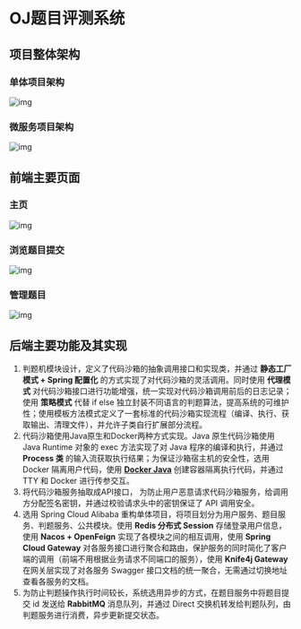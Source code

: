 # OJ题目评测系统

## 项目整体架构

### 单体项目架构

![img](https://cdn.nlark.com/yuque/0/2024/jpeg/38440035/1714293990369-c8045ca4-f1cd-4de8-b568-45033ca9ebc2.jpeg)

### 微服务项目架构

![img](https://cdn.nlark.com/yuque/0/2024/jpeg/38440035/1714295725750-3c197df1-50a1-4a1e-b11f-9ef93f1de702.jpeg)

## 前端主要页面

### 主页

![img](https://cdn.nlark.com/yuque/0/2024/png/38440035/1719625600757-6e8b851f-15ef-4f3d-978a-bdc0e1b8d3a2.png)

### 浏览题目提交

![img](https://cdn.nlark.com/yuque/0/2024/png/38440035/1719625696962-2aa4c29e-5ee0-438c-b34a-c356c996074e.png)

### 管理题目

![img](https://cdn.nlark.com/yuque/0/2024/png/38440035/1719625746237-1bad0cb9-60d5-4d9c-bdf3-553cf5863992.png)

## 后端主要功能及其实现

1. 判题机模块设计，定义了代码沙箱的抽象调用接口和实现类，并通过 **静态工厂模式 + Spring 配置化** 的方式实现了对代码沙箱的灵活调用。同时使用 **代理模式** 对代码沙箱接口进行功能增强，统一实现对代码沙箱调用前后的日志记录；使用 **策略模式** 代替 if else 独立封装不同语言的判题算法，提高系统的可维护性；使用模板方法模式定义了一套标准的代码沙箱实现流程（编译、执行、获取输出、清理文件），并允许子类自行扩展部分流程。
2. 代码沙箱使用Java原生和Docker两种方式实现。Java 原生代码沙箱使用 Java Runtime 对象的 exec 方法实现了对 Java 程序的编译和执行，并通过 **Process 类** 的输入流获取执行结果；为保证沙箱宿主机的安全性，选用 Docker 隔离用户代码，使用 [**Docker Java**](https://github.com/docker-java/docker-java) 创建容器隔离执行代码，并通过 TTY 和 Docker 进行传参交互。
3. 将代码沙箱服务抽取成API接口， 为防止用户恶意请求代码沙箱服务，给调用方分配签名密钥，并通过校验请求头中的密钥保证了 API 调用安全。
4. 选用 Spring Cloud Alibaba 重构单体项目，将项目划分为用户服务、题目服务、判题服务、公共模块。使用 **Redis 分布式 Session** 存储登录用户信息，使用 **Nacos + OpenFeign** 实现了各模块之间的相互调用，使用 **Spring Cloud Gateway** 对各服务接口进行聚合和路由，保护服务的同时简化了客户端的调用（前端不用根据业务请求不同端口的服务），使用 **Knife4j Gateway** 在网关层实现了对各服务 Swagger 接口文档的统一聚合，无需通过切换地址查看各服务的文档。
5. 为防止判题操作执行时间较长，系统选用异步的方式，在题目服务中将题目提交 id 发送给 **RabbitMQ** 消息队列，并通过 Direct 交换机转发给判题队列，由判题服务进行消费，异步更新提交状态。
